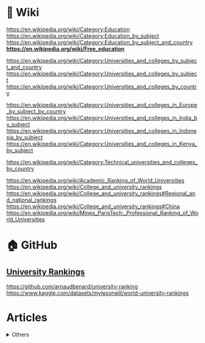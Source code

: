 # 🔗 Wiki              
https://en.wikipedia.org/wiki/Category:Education              
https://en.wikipedia.org/wiki/Category:Education_by_subject                      
https://en.wikipedia.org/wiki/Category:Education_by_subject_and_country          
**https://en.wikipedia.org/wiki/Free_education**          

https://en.wikipedia.org/wiki/Category:Universities_and_colleges_by_subject_and_country                                   
https://en.wikipedia.org/wiki/Category:Universities_and_colleges_by_subject                 
https://en.wikipedia.org/wiki/Category:Universities_and_colleges_by_country                   

https://en.wikipedia.org/wiki/Category:Universities_and_colleges_in_Europe_by_subject_by_country                  
https://en.wikipedia.org/wiki/Category:Universities_and_colleges_in_India_by_subject                 
https://en.wikipedia.org/wiki/Category:Universities_and_colleges_in_Indonesia_by_subject                   
https://en.wikipedia.org/wiki/Category:Universities_and_colleges_in_Kenya_by_subject

https://en.wikipedia.org/wiki/Category:Technical_universities_and_colleges_by_country


https://en.wikipedia.org/wiki/Academic_Ranking_of_World_Universities                      
https://en.wikipedia.org/wiki/College_and_university_rankings                       
https://en.wikipedia.org/wiki/College_and_university_rankings#Regional_and_national_rankings                       
https://en.wikipedia.org/wiki/College_and_university_rankings#China                           
https://en.wikipedia.org/wiki/Mines_ParisTech:_Professional_Ranking_of_World_Universities                                        
             
# 🏠 GitHub                 
## [University Rankings](https://github.com/search?q=University%20Rankings&type=repositories)                  
https://github.com/arnaudbenard/university-ranking                
https://www.kaggle.com/datasets/mylesoneill/world-university-rankings             

# Articles          
<details>
  <summary>Others</summary>   

https://duckduckgo.com/?t=h_&q=+Countries+with+free+higher+education+for+foreigners&ia=web                 
2024 **https://worldpopulationreview.com/country-rankings/countries-with-free-college**
2024 [Countries with Free Education For International Students (2024)](https://erudera.com/resources/countries-with-free-education-for-international-students/) /Europe/            
https://www.reddit.com/r/MapPorn/search/?q=Countries+with+completely+free+%28%240+tuition+fees%29+university+education                       
[reddit-MP: Countries with tuition-free post-secondary (ie college) education](https://www.reddit.com/r/MapPorn/comments/enwmwx/countries_with_tuitionfree_postsecondary_ie/)          
[reddit-MP: Countries and jurisdictions with free college education](https://www.reddit.com/r/MapPorn/comments/64h4hr/countries_and_jurisdictions_with_free_college/)            
2020 **[Which Countries Provide Free Education At A University Level?](https://www.theedadvocate.org/which-countries-provide-free-education-at-a-university-level/)**           

## RUS
2025 [Страны с бесплатным высшим образованием в 2025 году](https://visasam.ru/emigration/ucheba/strany-s-besplatnym-vysshim-obrazovaniem.html) /Europe/                       
2024 [38 Free Education Countries For International Students 2024](https://studenthint.com/free-education-countries-for-students/)  /Europe/                                


2024 [Бесплатное обучение за границей — страны, программы 2024 / 2025](https://internationalwealth.info/education-abroad/v-kakih-stranah-besplatnoe-obrazovanie-dlja-inostrancev/)                   
Австрия — бесплатно для граждан ЕС / ЕЭЗ. Номинальная плата для неевропейцев.
Бразилия — бесплатное обучение для иностранных студентов, но только на португальском языке.                    
Германия — можно учиться в вузе бесплатно, независимо от страны резидентства, но может взиматься вступительный взнос или небольшая оплата за семестр.              
Греция — учиться в колледже бесплатно могут граждане ЕС / ЕЭЗ. Для неевропейцев установлена номинальная плата. Также во многих вузах требуется владеть греческим языком.              
Ирландия — в университетах страны могут учиться бесплатно местные и иностранные граждане.                          
Южная Корея предлагает бесплатное образование иностранным студентам.                        
Румыния — не европейцам придется внести регистрационный сбор. Для резидентов ЕС доступно бесплатное обучение.                   
Кения — можно поступить и учиться бесплатно при наличии высокого балла на экзаменах по профпригодности.                  
Норвегия — бесплатно при высоком проходном балле за вступительный тест. Для остальных студентов сумма платежа невысокая.              
Панама — можно учиться бесплатно, но знание испанского будет преимуществом.              
Словения — не платят студенты Евросоюза и многие восточноевропейские абитуриенты.
Испания — резидентам ЕС доступно бесплатное высшее образование.                
Турция — стоимость обучения номинальная, но есть льготы и скидки.       
Соединенное Королевство — доступно бюджетное образование как местным, так и иностранным студентам.                               
Соединенные Штаты — граждане и неграждане имеют доступ к бесплатному обучению в вузах страны, включая программы бакалавриата и магистратуры.                    
Маврикий не вводит ограничений по странам и предлагает образование без оплаты за семестр всем студентам государственных университетов.                   
Австралия имеет хорошую систему образования, которая доступна иностранцам на безвозмездной основе.                       
Нидерланды предоставляют право на бесплатное обучение всем иностранным студентам государственных университетов.                
Малайзия также предлагает получить высшее образование в стране безвозмездно, но требуется вступительный взнос.                               


2023 [Топ-15 стран с бесплатным образованием для иностранных студентов](https://worldscholarshub.com/ru/free-education-countries-for-international-students/)       
</details>
